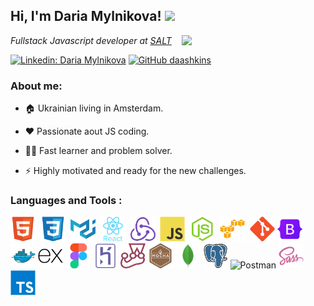 <h2> Hi, I'm Daria Mylnikova! <img src="https://media.giphy.com/media/24FIhU6feRweuAnN7O/giphy.gif" width="50"></h2>
<img align='right' src="https://media.giphy.com/media/Vf3ZKdillTMOOaOho0/giphy.gif" width="230">
<p><em>Fullstack Javascript developer at <a href="https://www.salt.study/our-hubs/amsterdam">SALT</a></em></p>

[![Linkedin: Daria Mylnikova](https://img.shields.io/badge/-Daria&#160;Mylnikova-blue?style=flat-square&logo=Linkedin&logoColor=white&link=https://www.linkedin.com/in/daria-mylnikova/)](https://www.linkedin.com/in/daria-mylnikova/)
[![GitHub daashkins](https://img.shields.io/github/followers/daashkins?label=follow&style=social)](https://github.com/daashkins)


<h3> About me:</h3>

- :house: Ukrainian living in Amsterdam.

- :heart: Passionate aout JS coding.

- :woman_technologist: Fast learner and problem solver.

- :zap: Highly motivated and ready for the new challenges.


### Languages and Tools :

<div>
  <img src="https://github.com/devicons/devicon/blob/master/icons/html5/html5-original.svg" title="HTML5" alt="HTML5" width="40" height="40"/>&nbsp;
  <img src="https://github.com/devicons/devicon/blob/master/icons/css3/css3-original.svg" title="CSS" alt="CSS" width="40" height="40"/>&nbsp;
  <img src="https://github.com/devicons/devicon/blob/master/icons/materialui/materialui-original.svg" title="Material UI" alt="Material UI" width="40" height="40"/>&nbsp;
   <img src="https://github.com/devicons/devicon/blob/master/icons/react/react-original-wordmark.svg" title="React" alt="React" width="40" height="40"/>&nbsp;
  <img src="https://github.com/devicons/devicon/blob/master/icons/redux/redux-original.svg" title="Redux" alt="Redux " width="40" height="40"/>&nbsp;
  <img src="https://github.com/devicons/devicon/blob/master/icons/javascript/javascript-original.svg" title="JavaScript" alt="JavaScript" width="40" height="40"/>&nbsp;
  <img src="https://github.com/devicons/devicon/blob/master/icons/nodejs/nodejs-original.svg" title="NodeJS" alt="NodeJS" width="40" height="40"/>&nbsp;
  <img src="https://github.com/devicons/devicon/blob/master/icons/amazonwebservices/amazonwebservices-original.svg" title="AWS" alt="AWS" width="40" height="40"/>&nbsp;
  <img src="https://github.com/devicons/devicon/blob/master/icons/git/git-original.svg" title="Git" **alt="Git" width="40" height="40"/>
  <img src="https://github.com/devicons/devicon/blob/master/icons/bootstrap/bootstrap-original.svg" title="Bootstrap" alt="Bootstrap" width="40" height="40"/> 
 <img src="https://github.com/devicons/devicon/blob/master/icons/docker/docker-original.svg" title="Docker" alt="Docker" width="40" height="40"/>
 <img src="https://github.com/devicons/devicon/blob/master/icons/express/express-original.svg" title="Express" alt="Express" width="40" height="40"/>
 <img src="https://github.com/devicons/devicon/blob/master/icons/figma/figma-original.svg" title="Figma" alt="Figma" width="40" height="40"/>
 <img src="https://github.com/devicons/devicon/blob/master/icons/heroku/heroku-original.svg" title="Heroku" alt="Heroku" width="40" height="40"/>
 <img src="https://github.com/devicons/devicon/blob/master/icons/jest/jest-plain.svg" title="Jest" alt="Jest" width="40" height="40"/>
 <img src="https://github.com/devicons/devicon/blob/master/icons/mocha/mocha-plain.svg" title="Mocha" alt="Mocha" width="40" height="40"/>
 <img src="https://github.com/devicons/devicon/blob/master/icons/mongodb/mongodb-original.svg" title="Mongodb" alt="Mongodb" width="40" height="40"/>
 <img src="https://github.com/devicons/devicon/blob/master/icons/postgresql/postgresql-original.svg" title="Postgresql" alt="Postgresql" width="40" height="40"/>
 <img src="https://www.vectorlogo.zone/logos/getpostman/getpostman-icon.svg" title="Postman" alt="Postman" width="40" height="40"/>
 <img src="https://github.com/devicons/devicon/blob/master/icons/sass/sass-original.svg" title="Sass" alt="Sass" width="40" height="40"/>
 <img src="https://github.com/devicons/devicon/blob/master/icons/typescript/typescript-original.svg" title="Typescript" alt="Typescript" width="40" height="40"/>
</div>
<!--
**daashkins/daashkins** is a ✨ _special_ ✨ repository because its `README.md` (this file) appears on your GitHub profile.

Here are some ideas to get you started:

- 🔭 I’m currently working on ...
- 🌱 I’m currently learning ...
- 👯 I’m looking to collaborate on ...
- 🤔 I’m looking for help with ...
- 💬 Ask me about ...
- 📫 How to reach me: ...
- 😄 Pronouns: ...
- ⚡ Fun fact: ...
-->
